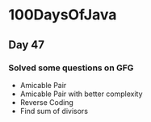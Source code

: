# 100DaysOfJava

## Day 47

### Solved some questions on GFG

* Amicable Pair
* Amicable Pair with better complexity
* Reverse Coding
* Find sum of divisors
